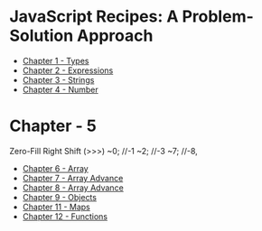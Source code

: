 # JavaScript Recipes: A Problem-Solution Approach
* [Chapter 1 - Types](JS_Knowlede_Base/1-Types.md)
* [Chapter 2 - Expressions](JS_Knowlede_Base/2-Expressions.md)
* [Chapter 3 - Strings](JS_Knowlede_Base/3-Strings.md)
* [Chapter 4 - Number](JS_Knowlede_Base/4-Numbers.md)

# Chapter - 5
Zero-Fill Right Shift (>>>) 
~0; //-1
~2; //-3
~7; //-8,


* [Chapter 6 - Array](JS_Knowlede_Base/4-Numbers.md)
* [Chapter 7 - Array Advance](JS_Knowlede_Base/4-Numbers.md)
* [Chapter 8 - Array Advance](JS_Knowlede_Base/4-Numbers.md)
* [Chapter 9 - Objects](JS_Knowlede_Base/9-Objects.md)
* [Chapter 11 - Maps](JS_Knowlede_Base/11-Maps.md)
* [Chapter 12 - Functions](JS_Knowlede_Base/12-Function.md)



